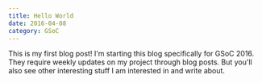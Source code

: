 ```yaml
---
title: Hello World
date: 2016-04-08
category: GSoC
---
```


This is my first blog post! I'm starting this blog specifically for GSoC 2016.
They require weekly updates on my project through blog posts.
But you'll also see other interesting stuff I am interested in and write about.

